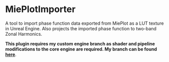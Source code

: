 # MiePlotImporter
A tool to import phase function data exported from MiePlot as a LUT texture in Unreal Engine. Also projects the imported phase function to two-band Zonal Harmonics.

**This plugin requires my custom engine branch as shader and pipeline modifications to the core engine are required. My branch can be found [here](https://github.com/jambuttenshaw/UnrealEngine/tree/volumetrics)**.
